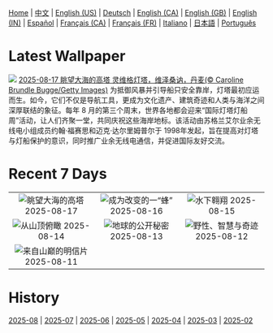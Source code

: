 [Home](../README.md) | [中文](zh-CN.md) | [English (US)](en-US.md) | [Deutsch](de-DE.md) | [English (CA)](en-CA.md) | [English (GB)](en-GB.md) | [English (IN)](en-IN.md) | [Español](es-ES.md) | [Français (CA)](fr-CA.md) | [Français (FR)](fr-FR.md) | [Italiano](it-IT.md) | [日本語](ja-JP.md) | [Português](pt-BR.md)

# Latest Wallpaper
![](https://www.bing.com/th?id=OHR.LyngvigLighthouse_ZH-CN0836204503_UHD.jpg)
[2025-08-17 眺望大海的高塔 灵维格灯塔，维泽桑讷，丹麦(© Caroline Brundle Bugge/Getty Images)](https://www.bing.com/th?id=OHR.LyngvigLighthouse_ZH-CN0836204503_UHD.jpg)
为抵御风暴并引导船只安全靠岸，灯塔最初应运而生。如今，它们不仅是导航工具，更成为文化遗产、建筑奇迹和人类与海洋之间深厚联结的象征。每年 8 月的第三个周末，世界各地都会迎来“国际灯塔灯船周”活动，让人们齐聚一堂，共同庆祝这些海岸地标。该活动由苏格兰艾尔业余无线电小组成员约翰·福赛思和迈克·达尔里姆普尔于 1998年发起，旨在提高对灯塔与灯船保护的意识，同时推广业余无线电通信，并促进国际友好交流。

# Recent 7 Days
|  |  |  |
|:---:|:---:|:---:|
| ![](https://www.bing.com/th?id=OHR.LyngvigLighthouse_ZH-CN0836204503_400x240.jpg "眺望大海的高塔") 2025-08-17 | ![](https://www.bing.com/th?id=OHR.ColorfulBeehives_ZH-CN0180195770_400x240.jpg "成为改变的一“蜂”") 2025-08-16 | ![](https://www.bing.com/th?id=OHR.SpottedEagleRay_ZH-CN9894613260_400x240.jpg "水下翱翔") 2025-08-15 |
| ![](https://www.bing.com/th?id=OHR.PizNairPeak_ZH-CN8209144138_400x240.jpg "从山顶俯瞰") 2025-08-14 | ![](https://www.bing.com/th?id=OHR.CoronaArch_ZH-CN5406267193_400x240.jpg "地球的公开秘密") 2025-08-13 | ![](https://www.bing.com/th?id=OHR.KenyaElephants_ZH-CN7587207512_400x240.jpg "野性、智慧与奇迹") 2025-08-12 |
| ![](https://www.bing.com/th?id=OHR.SantaMaddalena_ZH-CN7421083295_400x240.jpg "来自山巅的明信片") 2025-08-11 |  |  |

# History
[2025-08](../archives/wallpaper/zh-CN/w_2025_08.md) | [2025-07](../archives/wallpaper/zh-CN/w_2025_07.md) | [2025-06](../archives/wallpaper/zh-CN/w_2025_06.md) | [2025-05](../archives/wallpaper/zh-CN/w_2025_05.md) | [2025-04](../archives/wallpaper/zh-CN/w_2025_04.md) | [2025-03](../archives/wallpaper/zh-CN/w_2025_03.md) | [2025-02](../archives/wallpaper/zh-CN/w_2025_02.md)
